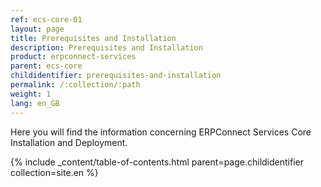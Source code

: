 ```yaml
---
ref: ecs-core-01
layout: page
title: Prerequisites and Installation
description: Prerequisites and Installation
product: erpconnect-services
parent: ecs-core
childidentifier: prerequisites-and-installation
permalink: /:collection/:path
weight: 1
lang: en_GB
---
```


Here you will find the information concerning ERPConnect Services Core Installation and Deployment.

{% include _content/table-of-contents.html parent=page.childidentifier collection=site.en %}